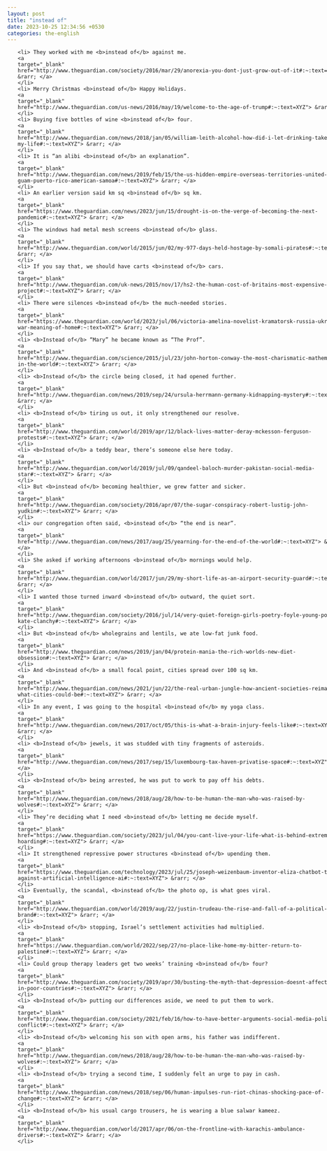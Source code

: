 ```yaml
---
layout: post
title: "instead of"
date: 2023-10-25 12:34:56 +0530
categories: the-english
---
```

<style>
@media only screen and (min-width: 768px) {
    ol {
        width: 768px;
        margin: 0 auto;
    }
  }
ol li {
    font-size: 18px;
    line-height: 1.5;
    padding-bottom: 8px;
}
</style>
<ol>

    <li> They worked with me <b>instead of</b> against me.
    <a 
    target="_blank" 
    href="http://www.theguardian.com/society/2016/mar/29/anorexia-you-dont-just-grow-out-of-it#:~:text=XYZ"> &rarr; </a>
    </li>
    <li> Merry Christmas <b>instead of</b> Happy Holidays.
    <a 
    target="_blank" 
    href="http://www.theguardian.com/us-news/2016/may/19/welcome-to-the-age-of-trump#:~:text=XYZ"> &rarr; </a>
    </li>
    <li> Buying five bottles of wine <b>instead of</b> four.
    <a 
    target="_blank" 
    href="http://www.theguardian.com/news/2018/jan/05/william-leith-alcohol-how-did-i-let-drinking-take-over-my-life#:~:text=XYZ"> &rarr; </a>
    </li>
    <li> It is “an alibi <b>instead of</b> an explanation”.
    <a 
    target="_blank" 
    href="http://www.theguardian.com/news/2019/feb/15/the-us-hidden-empire-overseas-territories-united-states-guam-puerto-rico-american-samoa#:~:text=XYZ"> &rarr; </a>
    </li>
    <li> An earlier version said km sq <b>instead of</b> sq km.
    <a 
    target="_blank" 
    href="https://www.theguardian.com/news/2023/jun/15/drought-is-on-the-verge-of-becoming-the-next-pandemic#:~:text=XYZ"> &rarr; </a>
    </li>
    <li> The windows had metal mesh screens <b>instead of</b> glass.
    <a 
    target="_blank" 
    href="http://www.theguardian.com/world/2015/jun/02/my-977-days-held-hostage-by-somali-pirates#:~:text=XYZ"> &rarr; </a>
    </li>
    <li> If you say that, we should have carts <b>instead of</b> cars.
    <a 
    target="_blank" 
    href="http://www.theguardian.com/uk-news/2015/nov/17/hs2-the-human-cost-of-britains-most-expensive-rail-project#:~:text=XYZ"> &rarr; </a>
    </li>
    <li> There were silences <b>instead of</b> the much-needed stories.
    <a 
    target="_blank" 
    href="https://www.theguardian.com/world/2023/jul/06/victoria-amelina-novelist-kramatorsk-russia-ukraine-war-meaning-of-home#:~:text=XYZ"> &rarr; </a>
    </li>
    <li> <b>Instead of</b> “Mary” he became known as “The Prof”.
    <a 
    target="_blank" 
    href="http://www.theguardian.com/science/2015/jul/23/john-horton-conway-the-most-charismatic-mathematician-in-the-world#:~:text=XYZ"> &rarr; </a>
    </li>
    <li> <b>Instead of</b> the circle being closed, it had opened further.
    <a 
    target="_blank" 
    href="http://www.theguardian.com/news/2019/sep/24/ursula-herrmann-germany-kidnapping-mystery#:~:text=XYZ"> &rarr; </a>
    </li>
    <li> <b>Instead of</b> tiring us out, it only strengthened our resolve.
    <a 
    target="_blank" 
    href="http://www.theguardian.com/world/2019/apr/12/black-lives-matter-deray-mckesson-ferguson-protests#:~:text=XYZ"> &rarr; </a>
    </li>
    <li> <b>Instead of</b> a teddy bear, there’s someone else here today.
    <a 
    target="_blank" 
    href="http://www.theguardian.com/world/2019/jul/09/qandeel-baloch-murder-pakistan-social-media-star#:~:text=XYZ"> &rarr; </a>
    </li>
    <li> But <b>instead of</b> becoming healthier, we grew fatter and sicker.
    <a 
    target="_blank" 
    href="http://www.theguardian.com/society/2016/apr/07/the-sugar-conspiracy-robert-lustig-john-yudkin#:~:text=XYZ"> &rarr; </a>
    </li>
    <li> our congregation often said, <b>instead of</b> “the end is near”.
    <a 
    target="_blank" 
    href="http://www.theguardian.com/news/2017/aug/25/yearning-for-the-end-of-the-world#:~:text=XYZ"> &rarr; </a>
    </li>
    <li> She asked if working afternoons <b>instead of</b> mornings would help.
    <a 
    target="_blank" 
    href="http://www.theguardian.com/world/2017/jun/29/my-short-life-as-an-airport-security-guard#:~:text=XYZ"> &rarr; </a>
    </li>
    <li> I wanted those turned inward <b>instead of</b> outward, the quiet sort.
    <a 
    target="_blank" 
    href="http://www.theguardian.com/society/2016/jul/14/very-quiet-foreign-girls-poetry-foyle-young-poets-kate-clanchy#:~:text=XYZ"> &rarr; </a>
    </li>
    <li> But <b>instead of</b> wholegrains and lentils, we ate low-fat junk food.
    <a 
    target="_blank" 
    href="http://www.theguardian.com/news/2019/jan/04/protein-mania-the-rich-worlds-new-diet-obsession#:~:text=XYZ"> &rarr; </a>
    </li>
    <li> And <b>instead of</b> a small focal point, cities spread over 100 sq km.
    <a 
    target="_blank" 
    href="http://www.theguardian.com/news/2021/jun/22/the-real-urban-jungle-how-ancient-societies-reimagined-what-cities-could-be#:~:text=XYZ"> &rarr; </a>
    </li>
    <li> In any event, I was going to the hospital <b>instead of</b> my yoga class.
    <a 
    target="_blank" 
    href="http://www.theguardian.com/news/2017/oct/05/this-is-what-a-brain-injury-feels-like#:~:text=XYZ"> &rarr; </a>
    </li>
    <li> <b>Instead of</b> jewels, it was studded with tiny fragments of asteroids.
    <a 
    target="_blank" 
    href="http://www.theguardian.com/news/2017/sep/15/luxembourg-tax-haven-privatise-space#:~:text=XYZ"> &rarr; </a>
    </li>
    <li> <b>Instead of</b> being arrested, he was put to work to pay off his debts.
    <a 
    target="_blank" 
    href="http://www.theguardian.com/news/2018/aug/28/how-to-be-human-the-man-who-was-raised-by-wolves#:~:text=XYZ"> &rarr; </a>
    </li>
    <li> They’re deciding what I need <b>instead of</b> letting me decide myself.
    <a 
    target="_blank" 
    href="https://www.theguardian.com/society/2023/jul/04/you-cant-live-your-life-what-is-behind-extreme-hoarding#:~:text=XYZ"> &rarr; </a>
    </li>
    <li> It strengthened repressive power structures <b>instead of</b> upending them.
    <a 
    target="_blank" 
    href="https://www.theguardian.com/technology/2023/jul/25/joseph-weizenbaum-inventor-eliza-chatbot-turned-against-artificial-intelligence-ai#:~:text=XYZ"> &rarr; </a>
    </li>
    <li> Eventually, the scandal, <b>instead of</b> the photo op, is what goes viral.
    <a 
    target="_blank" 
    href="http://www.theguardian.com/world/2019/aug/22/justin-trudeau-the-rise-and-fall-of-a-political-brand#:~:text=XYZ"> &rarr; </a>
    </li>
    <li> <b>Instead of</b> stopping, Israel’s settlement activities had multiplied.
    <a 
    target="_blank" 
    href="https://www.theguardian.com/world/2022/sep/27/no-place-like-home-my-bitter-return-to-palestine#:~:text=XYZ"> &rarr; </a>
    </li>
    <li> Could group therapy leaders get two weeks’ training <b>instead of</b> four?
    <a 
    target="_blank" 
    href="http://www.theguardian.com/society/2019/apr/30/busting-the-myth-that-depression-doesnt-affect-people-in-poor-countries#:~:text=XYZ"> &rarr; </a>
    </li>
    <li> <b>Instead of</b> putting our differences aside, we need to put them to work.
    <a 
    target="_blank" 
    href="http://www.theguardian.com/society/2021/feb/16/how-to-have-better-arguments-social-media-politics-conflict#:~:text=XYZ"> &rarr; </a>
    </li>
    <li> <b>Instead of</b> welcoming his son with open arms, his father was indifferent.
    <a 
    target="_blank" 
    href="http://www.theguardian.com/news/2018/aug/28/how-to-be-human-the-man-who-was-raised-by-wolves#:~:text=XYZ"> &rarr; </a>
    </li>
    <li> <b>Instead of</b> trying a second time, I suddenly felt an urge to pay in cash.
    <a 
    target="_blank" 
    href="http://www.theguardian.com/news/2018/sep/06/human-impulses-run-riot-chinas-shocking-pace-of-change#:~:text=XYZ"> &rarr; </a>
    </li>
    <li> <b>Instead of</b> his usual cargo trousers, he is wearing a blue salwar kameez.
    <a 
    target="_blank" 
    href="http://www.theguardian.com/world/2017/apr/06/on-the-frontline-with-karachis-ambulance-drivers#:~:text=XYZ"> &rarr; </a>
    </li>